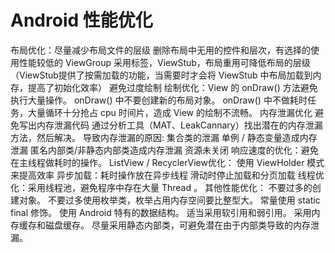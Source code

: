 Android 性能优化
==========

布局优化：尽量减少布局文件的层级
删除布局中无用的控件和层次，有选择的使用性能较低的 ViewGroup
采用标签，ViewStub，布局重用可降低布局的层级（ViewStub提供了按需加载的功能，当需要时才会将 ViewStub 中布局加载到内存，提高了初始化效率）
避免过度绘制
绘制优化：View 的 onDraw() 方法避免执行大量操作。
onDraw() 中不要创建新的布局对象。
onDraw() 中不做耗时任务，大量循环十分抢占 cpu 时间片，造成 View 的绘制不流畅。
内存泄漏优化
避免写出内存泄漏代码
通过分析工具（MAT、LeakCannary）找出潜在的内存泄漏方法，然后解决。
导致内存泄漏的原因:
集合类的泄漏
单例 / 静态变量造成内存泄漏
匿名内部类/非静态内部类造成内存泄漏
资源未关闭
响应速度的优化：避免在主线程做耗时的操作。
ListView / RecyclerView优化：
使用 ViewHolder 模式来提高效率
异步加载：耗时操作放在异步线程
滑动时停止加载和分页加载
线程优化：采用线程池，避免程序中存在大量 Thread 。
其他性能优化：
不要过多的创建对象。
不要过多使用枚举类，枚举占用内存空间要比整型大。
常量使用 static final 修饰。
使用 Android 特有的数据结构。
适当采用软引用和弱引用。
采用内存缓存和磁盘缓存。
尽量采用静态内部类，可避免潜在由于内部类导致的内存泄漏。